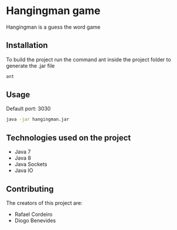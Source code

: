 # Hangingman game

Hangingman is a  guess the word game

## Installation

To build the project run the command ant inside the project folder to generate the .jar file

```bash
ant
```

## Usage

Default port: 3030

```bash
java -jar hangingman.jar
```

## Technologies used on the  project

+ Java 7
+ Java 8
+ Java Sockets
+ Java IO

## Contributing
The creators of this project are: 
+ Rafael Cordeiro
+ Diogo Benevides

